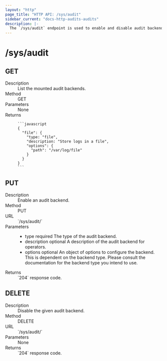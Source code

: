 ```yaml
---
layout: "http"
page_title: "HTTP API: /sys/audit"
sidebar_current: "docs-http-audits-audits"
description: |-
  The `/sys/audit` endpoint is used to enable and disable audit backends.
---
```


# /sys/audit

## GET

<dl>
  <dt>Description</dt>
  <dd>
    List the mounted audit backends.
  </dd>

  <dt>Method</dt>
  <dd>GET</dd>

  <dt>Parameters</dt>
  <dd>
    None
  </dd>

  <dt>Returns</dt>
  <dd>

    ```javascript
    {
      "file": {
        "type: "file",
        "description: "Store logs in a file",
        "options": {
          "path": "/var/log/file"
        }
      }
    }
    ```

  </dd>
</dl>

## PUT

<dl>
  <dt>Description</dt>
  <dd>
    Enable an audit backend.
  </dd>

  <dt>Method</dt>
  <dd>PUT</dd>

  <dt>URL</dt>
  <dd>`/sys/audit/<path>`</dd>

  <dt>Parameters</dt>
  <dd>
    <ul>
      <li>
        <span class="param">type</span>
        <span class="param-flags">required</span>
        The type of the audit backend.
      </li>
      <li>
        <span class="param">description</span>
        <span class="param-flags">optional</span>
        A description of the audit backend for operators.
      </li>
      <li>
        <span class="param">options</span>
        <span class="param-flags">optional</span>
        An object of options to configure the backend. This is
        dependent on the backend type. Please consult the documentation
        for the backend type you intend to use.
      </li>
    </ul>
  </dd>

  <dt>Returns</dt>
  <dd>`204` response code.
  </dd>
</dl>

## DELETE

<dl>
  <dt>Description</dt>
  <dd>
    Disable the given audit backend.
  </dd>

  <dt>Method</dt>
  <dd>DELETE</dd>

  <dt>URL</dt>
  <dd>`/sys/audit/<path>`</dd>

  <dt>Parameters</dt>
  <dd>None
  </dd>

  <dt>Returns</dt>
  <dd>`204` response code.
  </dd>
</dl>
